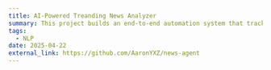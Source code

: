 ```yaml
---
title: AI-Powered Treanding News Analyzer
summary: This project builds an end-to-end automation system that tracks real-time trending topics from major Chinese platforms (Baidu & Weibo), analyzes them using a large language model (LLM) via the DeepSeek API, and generates actionable business reports. It can optionally dispatch these reports via email and stores them locally for long-term knowledge accumulation.
tags:
  - NLP
date: 2025-04-22
external_link: https://github.com/AaronYXZ/news-agent
---
```

